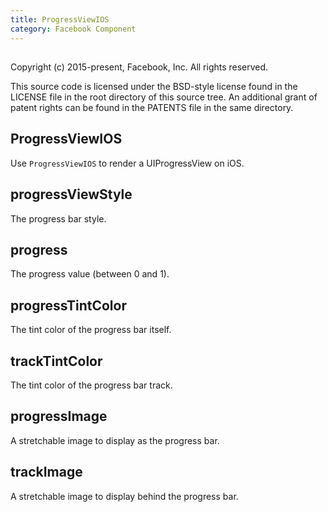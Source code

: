```yaml
---
title: ProgressViewIOS
category: Facebook Component
---
```

<!-- Generated by documentation.js. Update this documentation by updating the source code. -->

## 

Copyright (c) 2015-present, Facebook, Inc.
All rights reserved.

This source code is licensed under the BSD-style license found in the
LICENSE file in the root directory of this source tree. An additional grant
of patent rights can be found in the PATENTS file in the same directory.

## ProgressViewIOS

Use `ProgressViewIOS` to render a UIProgressView on iOS.

## progressViewStyle

The progress bar style.

## progress

The progress value (between 0 and 1).

## progressTintColor

The tint color of the progress bar itself.

## trackTintColor

The tint color of the progress bar track.

## progressImage

A stretchable image to display as the progress bar.

## trackImage

A stretchable image to display behind the progress bar.

